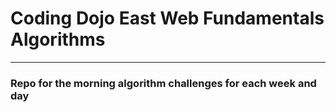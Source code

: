# Coding Dojo East Web Fundamentals Algorithms
---

### Repo for the morning algorithm challenges for each week and day